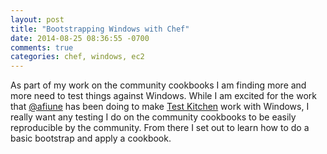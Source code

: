 ```yaml
---
layout: post
title: "Bootstrapping Windows with Chef"
date: 2014-08-25 08:36:55 -0700
comments: true
categories: chef, windows, ec2
---
```

As part of my work on the community cookbooks I am finding more and more need to test things against Windows. While I am excited for the work that [@afiune](https://twitter.com/afiune) has been doing to make [Test Kitchen](http://kitchen.ci) work with Windows, I really want any testing I do on the community cookbooks to be easily reproducible by the community. From there I set out to learn how to do a basic bootstrap and apply a cookbook.